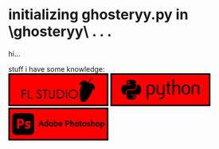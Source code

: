 # initializing ghosteryy.py in \ghosteryy\ . . .

hi...

stuff i have some knowledge:<br />
![FL Studio](https://raw.githubusercontent.com/ghosteryy/ghosteryy/main/fl.png)
![Python](https://raw.githubusercontent.com/ghosteryy/ghosteryy/main/python.png)
![Adobe Photoshop](https://raw.githubusercontent.com/ghosteryy/ghosteryy/main/photoshop.png)

<!--
**ghosteryy/ghosteryy** is a ✨ _special_ ✨ repository because its `README.md` (this file) appears on your GitHub profile.

Here are some ideas to get you started:

- 🔭 I’m currently working on ...
- 🌱 I’m currently learning ...
- 👯 I’m looking to collaborate on ...
- 🤔 I’m looking for help with ...
- 💬 Ask me about ...
- 📫 How to reach me: ...
- 😄 Pronouns: ...
- ⚡ Fun fact: ...
-->
